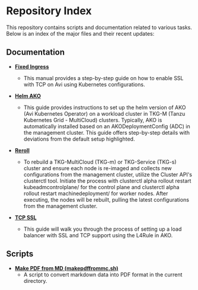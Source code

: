 # Repository Index

This repository contains scripts and documentation related to various tasks. Below is an index of the major files and their recent updates:

## Documentation

- **[Fixed Ingress](fixedingress.md)**
  - This manual provides a step-by-step guide on how to enable SSL with TCP on Avi using Kubernetes configurations.

  
- **[Helm AKO](helm-ako.md)**
  - This guide provides instructions to set up the helm version of AKO (Avi Kubernetes Operator) on a workload cluster in TKG-M (Tanzu Kubernetes Grid - MultiCloud) clusters. Typically, AKO is automatically installed based on an AKODeploymentConfig (ADC) in the management cluster. This guide offers step-by-step details with deviations from the default setup highlighted.


- **[Reroll](reroll.md)**
  - To rebuild a TKG-MultiCloud (TKG-m) or TKG-Service (TKG-s) cluster and ensure each node is re-imaged and collects new configurations from the management cluster, utilize the Cluster API's clusterctl tool. Initiate the process with clusterctl alpha rollout restart kubeadmcontrolplane/<control-plane-name> for the control plane and clusterctl alpha rollout restart machinedeployment/<machine-deployment-name> for worker nodes. After executing, the nodes will be rebuilt, pulling the latest configurations from the management cluster.

  
- **[TCP SSL](tcpssl.md)**
  - This guide will walk you through the process of setting up a load balancer with SSL and TCP support using the L4Rule in AKO.


## Scripts

- **[Make PDF from MD (makepdffrommc.sh)](makepdffrommc.sh)**
  - A script to convert markdown data into PDF format in the current directory.

